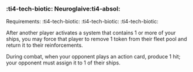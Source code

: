 ### :ti4-tech-biotic: **Neuroglaive**:ti4-absol:

Requirements: :ti4-tech-biotic: :ti4-tech-biotic: :ti4-tech-biotic:

After another player activates a system that contains 1 or more of your ships, you may force that player to remove 1 token from their fleet pool and return it to their reinforcements.

During combat, when your opponent plays an action card, produce 1 hit; your opponent must assign it to 1 of their ships.
